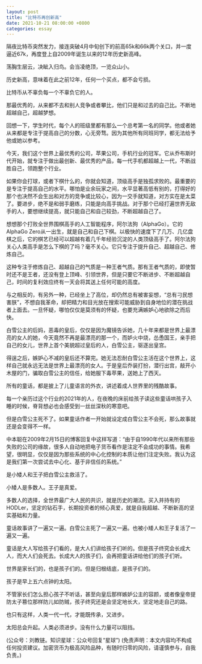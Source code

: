 ```yaml
---
layout: post
title: "比特币再创新高"
date: 2021-10-21 08:00:00 +0800
categories: essay
---
```


隔夜比特币突然发力，接连突破4月中旬创下的前高65k和66k两个关口，并一度逼近67k，再度登上自2009年诞生以来的12年历史新高峰。

荡胸生层云，决眦入归鸟。会当凌绝顶，一览众山小。

历史新高，意味着在此之前12年，任何一个买点，都不会亏损。

比特币从不辜负每一个不辜负它的人。

那最优秀的，从来都不去和别人竞争或者攀比，他们只是和过去的自己比。不断地超越自己，超越梦想。

回想一下，学生时代，每个人的班级里都有那么一个总考第一名的同学。他或者她从来都是专注于提高自己的分数，心无旁骛。因为其他所有同班同学，都无法给予他或她以参考。

今天，我们这个世界上最优秀的公司，苹果公司，手机行业的冠军。它从乔布斯时代开始，就专注于做出最创新、最优秀的产品，每一代手机都超越上一代，不断战胜自己，领跑整个行业。

如果你会打球，或者下棋什么的，你就会知道，顶级高手是独孤求败的。最重要的是专注于提高自己的水平。哪怕是业余玩家之间，水平显著高低有别的，打得好的那个也决然不会生出和对方的竞争或比较心，因为一交手就知道，对方实在是太菜了。要进步，绝不是和弱手磨练，只能是向高手挑战。对于那个已经打遍世界无敌手的人，要想继续提高，就只能自己和自己较劲，不断超越自己了。

想想那个打败全世界围棋高手的人工智能程序，阿尔法狗（AlphaGo）。它的AlphaGo Zero从一出生，就是自己和自己下棋。以极快的速度下了几万、几亿盘棋之后，它的棋艺已经可以超越有着几千年经验沉淀的人类顶级高手了。阿尔法狗关心人类高手是怎么下棋的了吗？毫不关心。它只专注于提升自己、超越自己、修炼自己。

这种专注于修炼自己、超越自己的气质是一种王者气质。那有王者气质的，即使暂时还不是王者，还没有登上顶峰、引领世界，但是只要它不断进步、不断超越自己，时间的复利效应终有一天会将其送上任何可能的高度。

与之相反的，有另外一种，已经坐上了高位，却仍然总有被害妄想，“总有刁民想害朕”，不想自我革命，却把精力和目光放在搜索可能威胁到自身地位的潜在挑战者上面去。一旦怀疑，哪怕仅仅是莫须有的怀疑，也要充满嫉妒心地欲除之而后快。

白雪公主的后妈，恶毒的皇后，仅仅是因为魔镜告诉她，几十年来都是世界上最漂亮的女人的她，今天竟然不再是最漂亮的那一个，而妒火中烧，怂恿国王，亲手把自己的女儿，世界上首个美貌超过皇后的人，白雪公主，驱逐出皇宫。

得逞之后，嫉妒心不减的皇后还不算完。她无法忍耐白雪公主活在这个世界上，这样自己就永远无法是世界上最漂亮的女人。于是皇后乔装打扮，潜行出宫，敲开小木屋的门，骗取白雪公主的信任，给她服下毒苹果，送她上了西天。

所有的童话，都是披上了儿童语言的外衣，讲述着成人世界里的残酷故事。

每一个亲历过这个行业的2021年的人，在夜晚的床前给孩子读这些童话哄孩子入睡的时候，脊背想必也会感受到一丝丝深秋的寒意吧。

但是白雪公主死不了。如果童话作者一开始就设定成白雪公主不会死，那么故事就还是会变得不一样。

中本聪在2009年2月15日的博客回复中这样写道：“由于自1990年代以来所有那些失败的公司的缘故，很多人自动地把电子货币看作是注定不会成功的事情。我希望，很明显，仅仅是因为那些系统的中心化控制的本质让他们注定失败。我认为这是我们第一次尝试去中心化、基于非信任的系统。”

是小矮人和王子把白雪公主救活了。

小矮人是多数人。王子是真爱。

多数人的选择，全世界最广大人民的共识，就是历史的潮流。买入并持有的HODLer，坚定的钻石手，长期投资者的倾心真爱，就是自我超越、不断新高的坚实基础和力量。

童话故事讲了一遍又一遍。白雪公主死了一遍又一遍。也被小矮人和王子复活了一遍又一遍。

童话是大人写给孩子们看的，是大人们讲给孩子们听的。但是孩子终究会长成大人，而大人们会死去。长成大人的孩子们，会再把童话讲给他们的孩子们听。

世界是家长们的，也是孩子们的。但是归根结底，是孩子们的。

孩子是早上五六点钟的太阳。

不管家长们怎么担心孩子不听话，甚至向皇后那样嫉妒公主的容颜，或者像皇帝提防太子篡位那样防儿如防贼，孩子终究还是会坚定地长大，坚定地走自己的路。

也只有这样，人类一代一代，才能既传承，又进步。

太阳总会升起。人类必须进步。没有什么力量可以阻挡。

(公众号：刘教链。知识星球：公众号回复“星球”)
(免责声明：本文内容均不构成任何投资建议。加密货币为极高风险品种，有随时归零的风险，请谨慎参与，自我负责。)
